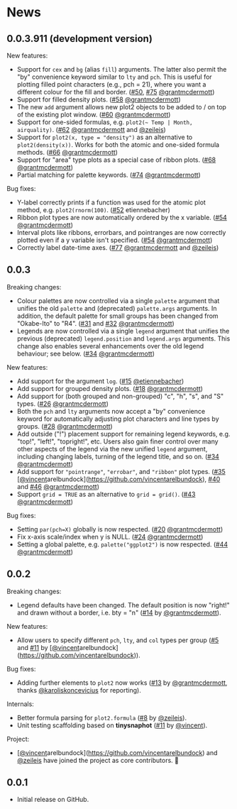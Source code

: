# News

##  0.0.3.911 (development version)

New features:

- Support for `cex` and `bg` (alias `fill`) arguments. The latter also permit
the "by" convenience keyword similar to `lty` and `pch`. This is useful for
plotting filled point characters (e.g., pch = 21), where you want a different
colour for the fill and border. ([#50](https://github.com/grantmcdermott/plot2/issues/50), [#75](https://github.com/grantmcdermott/plot2/issues/75) [@grantmcdermott](https://github.com/grantmcdermott))
- Support for filled density plots. ([#58](https://github.com/grantmcdermott/plot2/issues/58) [@grantmcdermott](https://github.com/grantmcdermott))
- The new `add` argument allows new plot2 objects to be added to / on top of the
existing plot window. ([#60](https://github.com/grantmcdermott/plot2/issues/60) [@grantmcdermott](https://github.com/grantmcdermott))
- Support for one-sided formulas, e.g. `plot2(~ Temp | Month, airquality)`. ([#62](https://github.com/grantmcdermott/plot2/issues/62)
[@grantmcdermott](https://github.com/grantmcdermott) and [@zeileis](https://github.com/zeileis))
- Support for `plot2(x, type = "density")` as an alternative to
`plot2(density(x))`. Works for both the atomic and one-sided formula methods.
([#66](https://github.com/grantmcdermott/plot2/issues/66) [@grantmcdermott](https://github.com/grantmcdermott))
- Support for "area" type plots as a special case of ribbon plots. ([#68](https://github.com/grantmcdermott/plot2/issues/68)
[@grantmcdermott](https://github.com/grantmcdermott))
- Partial matching for palette keywords. ([#74](https://github.com/grantmcdermott/plot2/issues/74) [@grantmcdermott](https://github.com/grantmcdermott))

Bug fixes:

- Y-label correctly prints if a function was used for the atomic plot method,
e.g. `plot2(rnorm(100)`. ([#52](https://github.com/grantmcdermott/plot2/issues/52) etiennebacher)
- Ribbon plot types are now automatically ordered by the x variable. ([#54](https://github.com/grantmcdermott/plot2/issues/54)
[@grantmcdermott](https://github.com/grantmcdermott))
- Interval plots like ribbons, errorbars, and pointranges are now correctly
plotted even if a y variable isn't specified. ([#54](https://github.com/grantmcdermott/plot2/issues/54) [@grantmcdermott](https://github.com/grantmcdermott))
- Correctly label date-time axes. ([#77](https://github.com/grantmcdermott/plot2/issues/77) [@grantmcdermott](https://github.com/grantmcdermott) and [@zeileis](https://github.com/zeileis))

##  0.0.3

Breaking changes:

- Colour palettes are now controlled via a single `palette` argument that
unifies the old `palette` and (deprecated) `palette.args` arguments. In
addition, the default palette for small groups has been changed from "Okabe-Ito"
to "R4". ([#31](https://github.com/grantmcdermott/plot2/issues/31) and [#32](https://github.com/grantmcdermott/plot2/issues/32) [@grantmcdermott](https://github.com/grantmcdermott))
- Legends are now controlled via a single `legend` argument that unifies the
previous (deprecated) `legend.position` and `legend.args` arguments.  This
change also enables several enhancements over the old legend behaviour; see
below. ([#34](https://github.com/grantmcdermott/plot2/issues/34) [@grantmcdermott](https://github.com/grantmcdermott))

New features:

- Add support for the argument `log`. ([#15](https://github.com/grantmcdermott/plot2/issues/15) [@etiennebacher](https://github.com/etiennebacher))
- Add support for grouped density plots. ([#18](https://github.com/grantmcdermott/plot2/issues/18) [@grantmcdermott](https://github.com/grantmcdermott))
- Add support for (both grouped and non-grouped) "c", "h", "s", and "S" types.
([#26](https://github.com/grantmcdermott/plot2/issues/26) [@grantmcdermott](https://github.com/grantmcdermott))
- Both the `pch` and `lty` arguments now accept a "by" convenience keyword for
automatically adjusting plot characters and line types by groups. ([#28](https://github.com/grantmcdermott/plot2/issues/28)
[@grantmcdermott](https://github.com/grantmcdermott))
- Add outside ("!") placement support for remaining legend keywords, e.g.
"top!", "left!", "topright!", etc. Users also gain finer control over many other
aspects of the legend via the new unified `legend` argument, including changing
labels, turning of the legend title, and so on. ([#34](https://github.com/grantmcdermott/plot2/issues/34) [@grantmcdermott](https://github.com/grantmcdermott)) 
- Add support for `"pointrange"`, `"errobar"`, and `"ribbon"` plot types. ([#35](https://github.com/grantmcdermott/plot2/issues/35)
[[@vincent](https://github.com/vincent)arelbundock](https://github.com/vincentarelbundock), [#40](https://github.com/grantmcdermott/plot2/issues/40) and [#46](https://github.com/grantmcdermott/plot2/issues/46) [@grantmcdermott](https://github.com/grantmcdermott))
- Support `grid = TRUE` as an alternative to `grid = grid()`. ([#43](https://github.com/grantmcdermott/plot2/issues/43)
[@grantmcdermott](https://github.com/grantmcdermott))

Bug fixes:

- Setting `par(pch=X)` globally is now respected. ([#20](https://github.com/grantmcdermott/plot2/issues/20) [@grantmcdermott](https://github.com/grantmcdermott))
- Fix x-axis scale/index when y is NULL. ([#24](https://github.com/grantmcdermott/plot2/issues/24) [@grantmcdermott](https://github.com/grantmcdermott))
- Setting a global palette, e.g. `palette("ggplot2")` is now respected. ([#44](https://github.com/grantmcdermott/plot2/issues/44)
[@grantmcdermott](https://github.com/grantmcdermott))

##  0.0.2

Breaking changes:

- Legend defaults have been changed. The default position is now "right!" and
drawn without a border, i.e. bty = "n" ([#14](https://github.com/grantmcdermott/plot2/issues/14) by [@grantmcdermott](https://github.com/grantmcdermott)).

New features:

- Allow users to specify different `pch`, `lty`, and `col` types per group ([#5](https://github.com/grantmcdermott/plot2/issues/5)
and [#11](https://github.com/grantmcdermott/plot2/issues/11) by [[@vincent](https://github.com/vincent)arelbundock](https://github.com/vincentarelbundock)).

Bug fixes:

- Adding further elements to `plot2` now works ([#13](https://github.com/grantmcdermott/plot2/issues/13) by [@grantmcdermott](https://github.com/grantmcdermott), thanks
[@karoliskoncevicius](https://github.com/karoliskoncevicius) for reporting).

Internals:

- Better formula parsing for `plot2.formula` ([#8](https://github.com/grantmcdermott/plot2/issues/8) by [@zeileis](https://github.com/zeileis)).
- Unit testing scaffolding based on **tinysnaphot** ([#11](https://github.com/grantmcdermott/plot2/issues/11) by [@vincent](https://github.com/vincent)).

Project:

- [[@vincent](https://github.com/vincent)arelbundock](https://github.com/vincentarelbundock) and [@zeileis](https://github.com/zeileis) have joined the project as core contributors.
🎉

##  0.0.1

* Initial release on GitHub.